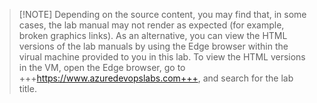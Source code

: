 >[!NOTE] Depending on the source content, you may find that, in some cases, the lab manual may not render as expected (for example, broken graphics links). As an alternative, you can view the HTML versions of the lab manuals by using the Edge browser within the virual machine provided to you in this lab. To view the HTML versions in the VM, open the Edge browser, go to +++https://www.azuredevopslabs.com+++, and search for the lab title.
